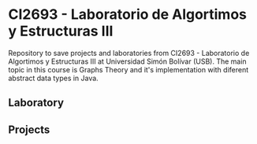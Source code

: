 # CI2693 - Laboratorio de Algortimos y Estructuras III

Repository to save projects and laboratories from CI2693 - Laboratorio de Algortimos y Estructuras III at Universidad Simón Bolívar (USB).
The main topic in this course is Graphs Theory and it's implementation with diferent abstract data types in Java. 

## Laboratory

## Projects